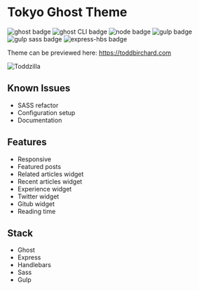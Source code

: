 # Tokyo Ghost Theme

![ghost badge](https://img.shields.io/badge/ghost-1.22.0-green.svg?longCache=true&style=flat-square) ![ghost CLI badge](https://img.shields.io/badge/ghost_CLI-1.6.0-green.svg?longCache=true&style=flat-square) ![node badge](https://img.shields.io/badge/node-%3E6.9%20%3C7.*-green.svg?longCache=true&style=flat-square) ![gulp badge](https://img.shields.io/badge/gulp-3.9.1-green.svg?longCache=true&style=flat-square) ![gulp sass badge](https://img.shields.io/badge/gulp_sass-3.1.0-green.svg?longCache=true&style=flat-square) ![express-hbs badge](https://img.shields.io/badge/express_hbs-1.0.4-green.svg?longCache=true&style=flat-square)

Theme can be previewed here: https://toddbirchard.com

![Toddzilla](https://s3.us-east-2.amazonaws.com/toddbirchard-github/toddzilla.jpg)

## Known Issues
- SASS refactor
- Configuration setup
- Documentation

## Features
- Responsive
- Featured posts
- Related articles widget
- Recent articles widget
- Experience widget
- Twitter widget
- Gitub widget
- Reading time

## Stack
- Ghost
- Express
- Handlebars
- Sass
- Gulp
